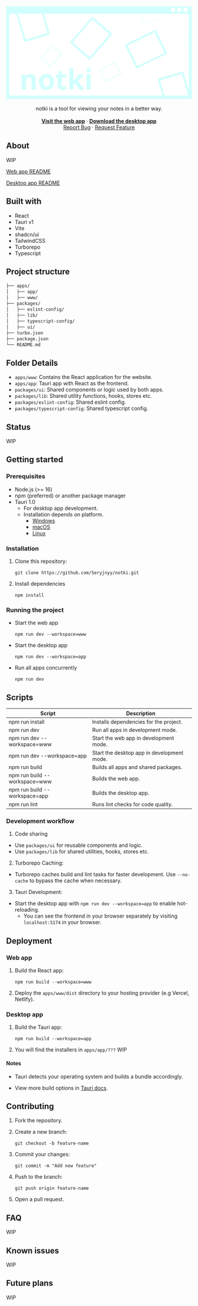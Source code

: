 <!-- PROJECT LOGO -->
<br />
<div align="center">

![Logo](/Images/banner2.svg)

  <p align="center">
    notki is a  tool for viewing your notes in a better way.
    </br>
    </br>
    <a href="https://notki-app.netlify.app/"><strong>Visit the web app</strong></a>
    ·
    <a href="https://github.com/Seryjnyy/notki/releases"><strong>Download the desktop app</strong></a>
    <br />
    <a href="https://github.com/Seryjnyy/notki/issues/new?assignees=&labels=&projects=&template=bug_report.md&title=">Report Bug</a>
    ·
    <a href="https://github.com/Seryjnyy/notki/issues/new?assignees=&labels=&projects=&template=feature_request.md&title=">Request Feature</a>
  </p>
</div>

<!-- TABLE OF CONTENTS -->
<!-- <details>
  <summary>Table of Contents</summary>
  <ol>
    <li>
      <a href="#about">About</a>
    </li>
    <li><a href="#built-with">Built with</a></li>
    <li><a href="#usage">Usage</a></li>
    <li><a href="#status">Status</a></li>
    <li>
      <a href="#getting-started">Getting Started</a>
      <ul>
        <li><a href="#locally">Locally</a>
          <ul>
            <li><a href="#for-development">For development</a></li>
            <li><a href="#locally">Just running it</a></li>
          </ul>
        </li>
      </ul>
    </li>
  </ol>
</details> -->

## About

WIP

[Web app README](/apps/www/README.md)

[Desktop app README](/apps/app/README.md)

## Built with

- React
- Tauri v1
- Vite
- shadcn/ui
- TailwindCSS
- Turborepo
- Typescript

## Project structure

```
├── apps/
│   ├── app/
│   ├── www/
├── packages/
│   ├── eslint-config/
│   ├── lib/
│   ├── typescript-config/
│   ├── ui/
├── turbo.json
├── package.json
└── README.md
```

## Folder Details

- `apps/www`: Contains the React application for the website.
- `apps/app`: Tauri app with React as the frontend.
- `packages/ui`: Shared components or logic used by both apps.
- `packages/lib`: Shared utility functions, hooks, stores etc.
- `packages/eslint-config`: Shared eslint config.
- `packages/typescript-config`: Shared typescript config.

## Status

WIP

## Getting started

### Prerequisites

- Node.js (>= 16)
- npm (preferred) or another package manager
- Tauri 1.0
  - For desktop app development.
  - Installation depends on platform.
    - [Windows](https://v1.tauri.app/v1/guides/getting-started/prerequisites)
    - [macOS](https://v1.tauri.app/v1/guides/getting-started/prerequisites#setting-up-macos)
    - [Linux](https://v1.tauri.app/v1/guides/getting-started/prerequisites#setting-up-macos)

### Installation

1. Clone this repository:

   ```
   git clone https://github.com/Seryjnyy/notki.git
   ```

2. Install dependencies

   ```
   npm install
   ```

### Running the project

- Start the web app

  ```
  npm run dev --workspace=www
  ```

- Start the desktop app

  ```
  npm run dev --workspace=app
  ```

- Run all apps concurrently

  ```
  npm run dev
  ```

## Scripts

| Script                        | Description                                |
| ----------------------------- | ------------------------------------------ |
| npm run install               | Installs dependencies for the project.     |
| npm run dev                   | Run all apps in development mode.          |
| npm run dev --workspace=www   | Start the web app in development mode.     |
| npm run dev --workspace=app   | Start the desktop app in development mode. |
| npm run build                 | Builds all apps and shared packages.       |
| npm run build --workspace=www | Builds the web app.                        |
| npm run build --workspace=app | Builds the desktop app.                    |
| npm run lint                  | Runs lint checks for code quality.         |

### Development workflow

1. Code sharing

- Use `packages/ui` for reusable components and logic.
- Use `packages/lib` for shared utilities, hooks, stores etc.

2. Turborepo Caching:

- Turborepo caches build and lint tasks for faster development.
  Use `--no-cache` to bypass the cache when necessary.

3. Tauri Development:

- Start the desktop app with `npm run dev --workspace=app` to enable hot-reloading.
  - You can see the frontend in your browser separately by visiting `localhost:5174` in your browser.

## Deployment

### Web app

1. Build the React app:

   ```
   npm run build --workspace=www
   ```

2. Deploy the `apps/www/dist` directory to your hosting provider (e.g Vercel, Netlify).

### Desktop app

1. Build the Tauri app:

   ```
   npm run build --workspace=app
   ```

2. You will find the installers in `apps/app/???` WIP

#### Notes

- Tauri detects your operating system and builds a bundle accordingly.

- View more build options in [Tauri docs](https://v1.tauri.app/v1/guides/building/).

## Contributing

1. Fork the repository.
2. Create a new branch:

   ```
   git checkout -b feature-name
   ```

3. Commit your changes:

   ```
   git commit -m "Add new feature"
   ```

4. Push to the branch:

   ```
   git push origin feature-name
   ```

5. Open a pull request.

## FAQ

WIP

## Known issues

WIP

## Future plans

WIP
